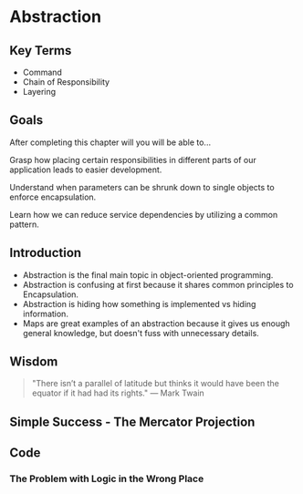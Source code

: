 # Abstraction

## Key Terms

- Command
- Chain of Responsibility
- Layering

## Goals

After completing this chapter will you will be able to...

Grasp how placing certain responsibilities in different parts of our application leads to easier development.

Understand when parameters can be shrunk down to single objects to enforce encapsulation.

Learn how we can reduce service dependencies by utilizing a common pattern.

## Introduction

- Abstraction is the final main topic in object-oriented programming.
- Abstraction is confusing at first because it shares common principles to Encapsulation.
- Abstraction is hiding how something is implemented vs hiding information.
- Maps are great examples of an abstraction because it gives us enough general knowledge, but doesn't fuss with unnecessary details.

## Wisdom

> "There isn’t a parallel of latitude but thinks it would have been the equator if it had had its rights." ― Mark Twain

## Simple Success - The Mercator Projection

## Code

### The Problem with Logic in the Wrong Place

#### 